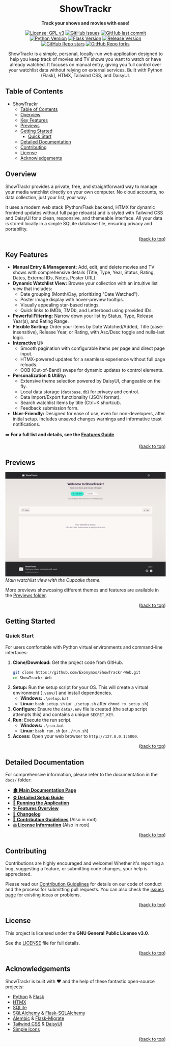 <div align="center">

# ShowTrackr

**Track your shows and movies with ease!**

[![License: GPL v3](https://img.shields.io/github/license/Exonymos/ShowTrackr-Web?color=brightgreen&style=flat-square)](https://opensource.org/licenses/GPL-3.0)
[![GitHub issues](https://img.shields.io/github/issues/Exonymos/ShowTrackr-Web?style=flat-square)](https://github.com/Exonymos/ShowTrackr-Web/issues)
[![GitHub last commit](https://img.shields.io/github/last-commit/Exonymos/ShowTrackr-Web?style=flat-square)](https://github.com/Exonymos/ShowTrackr-Web/commits/main)
<br>
[![Python Version](https://img.shields.io/badge/python-3.10+-blue.svg?style=flat-square)](https://www.python.org/downloads/)
[![Flask Version](https://img.shields.io/badge/Flask-3.0+-lightgrey.svg?style=flat-square)](https://flask.palletsprojects.com/)
[![Release Version](https://img.shields.io/github/v/release/Exonymos/ShowTrackr-Web?style=flat-square)](https://github.com/Exonymos/ShowTrackr-Web/releases/latest)
<br>
[![GitHub Repo stars](https://img.shields.io/github/stars/Exonymos/ShowTrackr-Web?style=social)](https://github.com/Exonymos/ShowTrackr-Web/stargazers)
[![GitHub Repo forks](https://img.shields.io/github/forks/Exonymos/ShowTrackr-Web?style=social)](https://github.com/Exonymos/ShowTrackr-Web/forks)

ShowTrackr is a simple, personal, locally-run web application designed to help you keep track of movies and TV shows you want to watch or have already watched. It focuses on manual entry, giving you full control over your watchlist data without relying on external services. Built with Python (Flask), HTMX, Tailwind CSS, and DaisyUI.

</div>

## Table of Contents

- [ShowTrackr](#showtrackr)
  - [Table of Contents](#table-of-contents)
  - [Overview](#overview)
  - [Key Features](#key-features)
  - [Previews](#previews)
  - [Getting Started](#getting-started)
    - [Quick Start](#quick-start)
  - [Detailed Documentation](#detailed-documentation)
  - [Contributing](#contributing)
  - [License](#license)
  - [Acknowledgements](#acknowledgements)

## Overview

ShowTrackr provides a private, free, and straightforward way to manage your media watchlist directly on your own computer. No cloud accounts, no data collection, just your list, your way.

It uses a modern web stack (Python/Flask backend, HTMX for dynamic frontend updates without full page reloads) and is styled with Tailwind CSS and DaisyUI for a clean, responsive, and themeable interface. All your data is stored locally in a simple SQLite database file, ensuring privacy and portability.

<p align="right">(<a href="#showtrackr">back to top</a>)</p>

## Key Features

- **Manual Entry & Management:** Add, edit, and delete movies and TV shows with comprehensive details (Title, Type, Year, Status, Rating, Dates, External IDs, Notes, Poster URL).
- **Dynamic Watchlist View:** Browse your collection with an intuitive list view that includes:
  - Date grouping (Month/Day, prioritizing "Date Watched").
  - Poster image display with hover-preview tooltips.
  - Visually appealing star-based ratings.
  - Quick links to IMDb, TMDb, and Letterboxd using provided IDs.
- **Powerful Filtering:** Narrow down your list by Status, Type, Release Year(s), and Rating Range.
- **Flexible Sorting:** Order your items by Date Watched/Added, Title (case-insensitive), Release Year, or Rating, with Asc/Desc toggle and nulls-last logic.
- **Interactive UI:**
  - Smooth pagination with configurable items per page and direct page input.
  - HTMX-powered updates for a seamless experience without full page reloads.
  - OOB (Out-of-Band) swaps for dynamic updates to control elements.
- **Personalization & Utility:**
  - Extensive theme selection powered by DaisyUI, changeable on the fly.
  - Local data storage (`database.db`) for privacy and control.
  - Data Import/Export functionality (JSON format).
  - Search watchlist items by title (Ctrl+K shortcut).
  - Feedback submission form.
- **User-Friendly:** Designed for ease of use, even for non-developers, after initial setup. Includes unsaved changes warnings and informative toast notifications.

➡️ **For a full list and details, see the [Features Guide](./docs/features.md)**

<p align="right">(<a href="#showtrackr">back to top</a>)</p>

## Previews

![ShowTrackr Home Page - Dracula Theme](./previews/home_cupcake_1.png)
_Main watchlist view with the Cupcake theme._

More previews showcasing different themes and features are available in the [Previews folder](./previews/).

<p align="right">(<a href="#showtrackr">back to top</a>)</p>

## Getting Started

### Quick Start

For users comfortable with Python virtual environments and command-line interfaces:

1.  **Clone/Download:** Get the project code from GitHub.
    ```bash
    git clone https://github.com/Exonymos/ShowTrackr-Web.git
    cd ShowTrackr-Web
    ```
2.  **Setup:** Run the setup script for your OS. This will create a virtual environment (`.venv/`) and install dependencies.
    - **Windows:** `.\setup.bat`
    - **Linux:** `bash setup.sh` (or `./setup.sh` after `chmod +x setup.sh`)
3.  **Configure:** Ensure the `data/.env` file is created (the setup script attempts this) and contains a unique `SECRET_KEY`.
4.  **Run:** Execute the run script.
    - **Windows:** `.\run.bat`
    - **Linux:** `bash run.sh` (or `./run.sh`)
5.  **Access:** Open your web browser to `http://127.0.0.1:5000`.

<p align="right">(<a href="#showtrackr">back to top</a>)</p>

## Detailed Documentation

For comprehensive information, please refer to the documentation in the `docs/` folder:

- **[🏠 Main Documentation Page](./docs/index.md)**
- **[⚙️ Detailed Setup Guide](./docs/setup.md)**
- **[🚀 Running the Application](./docs/running.md)**
- **[✨ Features Overview](./docs/features.md)**
- **[📜 Changelog](./docs/changelog.md)**
- **[🤝 Contribution Guidelines](./CONTRIBUTING.md)** (Also in root)
- **[⚖️ License Information](./LICENSE)** (Also in root)

<p align="right">(<a href="#showtrackr">back to top</a>)</p>

## Contributing

Contributions are highly encouraged and welcome! Whether it's reporting a bug, suggesting a feature, or submitting code changes, your help is appreciated.

Please read our [Contribution Guidelines](./CONTRIBUTING.md) for details on our code of conduct and the process for submitting pull requests. You can also check the [issues page](https://github.com/Exonymos/ShowTrackr-Web/issues) for existing ideas or problems.

<p align="right">(<a href="#showtrackr">back to top</a>)</p>

## License

This project is licensed under the **GNU General Public License v3.0**.

See the [LICENSE](./LICENSE) file for full details.

<p align="right">(<a href="#showtrackr">back to top</a>)</p>

## Acknowledgements

ShowTrackr is built with ❤️ and the help of these fantastic open-source projects:

- [Python](https://www.python.org/) & [Flask](https://flask.palletsprojects.com/)
- [HTMX](https://htmx.org/)
- [SQLite](https://www.sqlite.org/)
- [SQLAlchemy](https://sqlalchemy.org/) & [Flask-SQLAlchemy](https://flask-sqlalchemy.palletsprojects.com/)
- [Alembic](https://alembic.sqlalchemy.org/) & [Flask-Migrate](https://flask-migrate.readthedocs.io/)
- [Tailwind CSS](https://tailwindcss.com/) & [DaisyUI](https://daisyui.com/)
- [Simple Icons](https://simpleicons.org/)

<p align="right">(<a href="#showtrackr">back to top</a>)</p>
